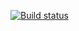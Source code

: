 [![Build status](https://build.appcenter.ms/v0.1/apps/aa8ca0c9-0c4f-4ec9-9509-3a112aeaf9e5/branches/dev/badge)](https://appcenter.ms)